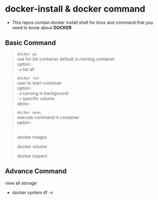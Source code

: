 docker-install & docker command
============

- This repos contain docker install shell for linux and command that you need to know about **DOCKER**

Basic Command
------------
> `docker ps` \
> use for list container default is running container \
> option : \
> `-a` list all 

> `docker run` \
> user to start container \
> option : \
> `-d` running in background \
> `-v` specific volume \
> demo : 

> `docker exec` \
> execute command in container \
> option : \
> `

> docker images

> docker volume

> docker inspect

Advance Command
------------
view all storage 
- docker system df -v
